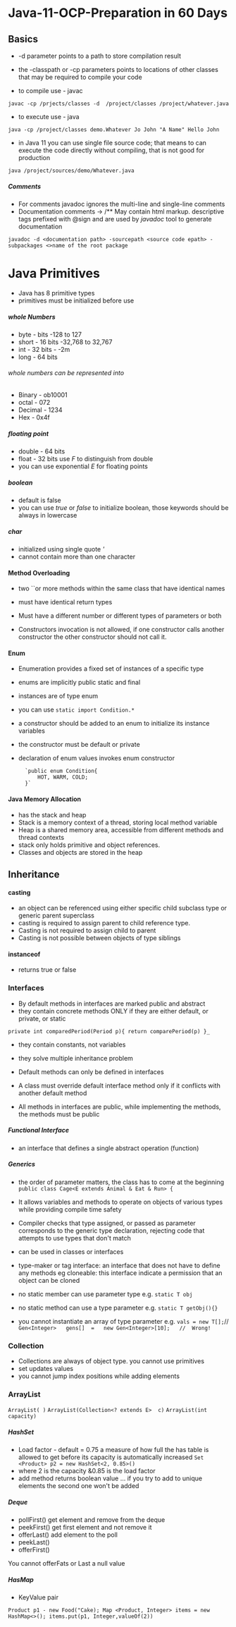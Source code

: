 # Java-11-OCP-Preparation in 60 Days

## Basics

* -d parameter points to a path to store compilation result
* the -classpath or -cp parameters points to locations of other classes that may be required to compile your code

* to compile use - javac 

`javac -cp /prjects/classes -d  /project/classes /project/whatever.java`

* to execute use - java

`java -cp /project/classes demo.Whatever Jo John "A Name" Hello John`

* in Java 11 you can use single file source code; that means to can execute the code directly without compiling, that is not good for production

`java /project/sources/demo/Whatever.java`

##### Comments
* For comments javadoc ignores the multi-line and single-line comments
* Documentation comments ->  /** May contain html markup. descriptive tags prefixed with @sign and are used by *javadoc* tool to generate documentation

`javadoc -d <documentation path> -sourcepath <source code epath> -subpackages <>name of the root package ` 

# Java Primitives
* Java has 8 primitive types
* primitives must be initialized before use
##### whole Numbers
* byte - bits -128 to 127
* short - 16 bits -32,768 to 32,767
* int - 32 bits - -2m
* long - 64 bits

###### whole numbers can be represented into

* Binary - ob10001
* octal - 072
* Decimal - 1234
* Hex - 0x4f

##### floating point
* double - 64 bits
* float - 32 bits use *F* to distinguish from double
* you can use exponential *E* for floating points

##### boolean
* default is false
* you can use *true* or *false* to initialize boolean, those keywords should be always in lowercase

##### char
* initialized using single quote *'*
* cannot contain more than one character

#### Method Overloading

* two ``or more methods within the same class that have identical names
* must have identical return types
* Must have a different number or different types of parameters or both

* Constructors invocation is not  allowed, if one constructor calls another constructor the other constructor should not call it.

#### Enum

* Enumeration provides a fixed set of instances of a specific type
* enums are implicitly public static and final
* instances are of type enum
* you can use `static import Condition.*`
* a constructor should be added to an enum to initialize its instance variables
* the constructor must be default or private
* declaration of enum values invokes enum constructor

        `public enum Condition{
            HOT, WARM, COLD;
        }`
        
#### Java Memory Allocation

* has the stack and heap
* Stack is a memory context of a thread, storing local method variable
* Heap is a shared memory area, accessible from different methods and thread contexts
* stack only holds primitive and object references.
* Classes and objects are stored in the heap


## Inheritance
#### casting
* an object can be referenced using either specific child subclass type or generic parent superclass
* casting is required to assign parent to child reference type.
* Casting is not required to assign child to parent
* Casting is not possible between objects of type siblings

#### instanceof

* returns true or false

### Interfaces

* By default methods in interfaces are marked public and abstract
* they contain concrete methods ONLY if they are either default, or private, or static

 `private int comparedPeriod(Period p){ return comparePeriod(p) }_`
        
   * they contain constants, not variables
   * they solve multiple inheritance problem
   
* Default methods can only be defined in interfaces
* A class must override default interface method only if it conflicts with another default method
* All methods in interfaces are public, while implementing the methods, the methods must be public

##### Functional Interface
* an interface that defines a single abstract operation (function)

##### Generics
* the order of parameter matters, the class has to come at the beginning
`public class Cage<E extends Animal & Eat & Run> {
`
* It allows variables and methods to operate on objects of various types while providing compile time safety
* Compiler checks that type assigned, or passed as parameter corresponds to the generic type declaration, rejecting code that attempts to use types that don't match
* can be used in classes or interfaces
* type-maker or tag interface: an interface that does not have to define any methods eg cloneable: this interface indicate a permission that an object can be cloned

* no static member can use parameter type e.g. `static T obj`
* no static method can use a type parameter e.g. `static T getObj(){}`
* you cannot instantiate an array of type parameter e.g. `vals = new T[];`//	`Gen<Integer>	gens[]	=	new	Gen<Integer>[10];	//	Wrong!
`

### Collection

* Collections are always of object type. you cannot use primitives
* set updates values
* you cannot jump index positions while adding elements

### ArrayList
`ArrayList(	)`
`ArrayList(Collection<?	extends	E>	c)`
`ArrayList(int	capacity)`

##### HashSet

* Load factor - default = 0.75 a measure of how full the has table is allowed to get before its capacity is automatically increased
`Set <Product> p2 = new HashSet<2, 0.85>()`
* where 2 is the capacity &0.85 is the load factor
* add method returns boolean value ... if you try to add to unique elements the second one won't be added

##### Deque

* pollFirst() get element and remove from the deque
* peekFirst() get first element and not remove it
* offerLast() add element to the poll
* peekLast()
* offerFirst()

You cannot offerFats or Last a null value

##### HasMap

* KeyValue pair

`Product p1 - new Food("Cake);
Map <Product, Integer> items = new HashMap<>();
items.put(p1, Integer,valueOf(2))`